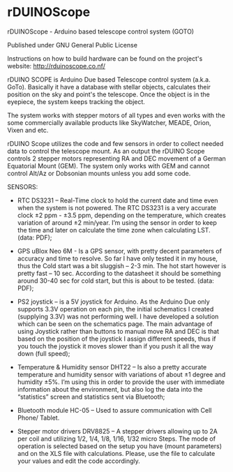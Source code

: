 # rDUINOScope
rDUINOScope - Arduino based telescope control system (GOTO)

Published under GNU General Public License

Instructions on how to build hardware can be found on the project's website: http://rduinoscope.co.nf/


rDUINO SCOPE is Arduino Due based Telescope control system (a.k.a. GoTo). Basically it have a database with stellar objects, calculates their position on the sky and point's the telescope. Once the object is in the eyepiece, the system keeps tracking the object. 

The system works with stepper motors of all types and even works with the some commercially available products like SkyWatcher, MEADE, Orion, Vixen and etc.

rDUINO Scope utilizes the code and few sensors in order to collect needed data to control the telescope mount. As an output the rDUINO Scope controls 2 stepper motors representing RA and DEC movement of a German Equatorial Mount (GEM). The system only works with GEM and cannot control Alt/Az or Dobsonian mounts unless you add some code.


SENSORS:
- RTC DS3231 – Real-Time clock to hold the current date and time even when the system is not powered. The RTC DS3231 is a very accurate clock ±2 ppm - ±3.5 ppm, depending on the temperature, which creates variation of around ±2 min/year. I’m using the sensor in order to keep the time and later on calculate the time zone when calculating LST. (data: PDF);

- GPS uBlox Neo 6M - Is a GPS sensor, with pretty decent parameters of accuracy and time to resolve. So far I have only tested it in my house, thus the Cold start was a bit sluggish – 2-3 min. The hot start however is pretty fast – 10 sec. According to the datasheet it should be something around 30-40 sec for cold start, but this is about to be tested. (data: PDF);

- PS2 joystick – is a 5V joystick for Arduino. As the Arduino Due only supports 3.3V operation on each pin, the initial schematics I created (supplying 3.3V) was not performing well. I have developed a solution which can be seen on the schematics page. The main advantage of using Joystick rather than buttons to manual move RA and DEC is that based on the position of the joystick I assign different speeds, thus if you touch the joystick it moves slower than if you push it all the way down (full speed);

- Temperature & Humidity sensor DHT22 – Is also a pretty accurate temperature and humidity sensor with variations of about ±1 degree and humidity ±5%. I’m using this in order to provide the user with immediate information about the environment, but also log the data into the “statistics” screen and statistics sent via Bluetooth;

- Bluetooth module HC-05 – Used to assure communication with Cell Phone/ Tablet. 

- Stepper motor drivers DRV8825 – A stepper drivers allowing up to 2A per coil and utilizing 1/2, 1/4, 1/8, 1/16, 1/32 micro Steps. The mode of operation is selected based on the setup you have (mount parameters) and on the XLS file with calculations. Please, use the file to calculate your values and edit the code accordingly.

